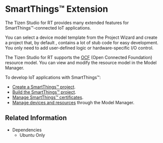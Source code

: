 # SmartThings&trade; Extension

The Tizen Studio for RT provides many extended features for SmartThings&trade;-connected IoT applications.

You can select a device model template from the Project Wizard and create a project that, by default , contains a lot of stub code for easy development. You only need to add user-defined logic or hardware-specific I/O control.

The Tizen Studio for RT supports the [OCF](https://openconnectivity.org) (Open Connected Foundation) resource model. You can view and modify the resource model in the Model Manager.

To develop IoT applications with SmartThings&trade;:

- [Create a SmartThings&trade; project](create-smartthings.md).
- [Build the SmartThings&trade; project](build-smartthings.md).
- [Manage SmartThings&trade; certificates](certificate-smartthings.md).
- [Manage devices and resources](model-manager.md) through the Model Manager.


## Related Information
- Dependencies
  - Ubuntu Only
